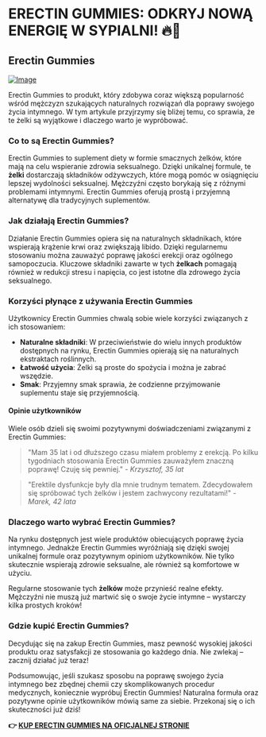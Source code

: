 # ERECTIN GUMMIES: ODKRYJ NOWĄ ENERGIĘ W SYPIALNI! 🔥💪

## Erectin Gummies

[![Image](https://www2.sellhealth.com/262/erectingummies_3_1.jpg)](https://gchaffi.com/bgGTf1o8)

Erectin Gummies to produkt, który zdobywa coraz większą popularność wśród mężczyzn szukających naturalnych rozwiązań dla poprawy swojego życia intymnego. W tym artykule przyjrzymy się bliżej temu, co sprawia, że te żelki są wyjątkowe i dlaczego warto je wypróbować.

### Co to są Erectin Gummies?

Erectin Gummies to suplement diety w formie smacznych żelków, które mają na celu wspieranie zdrowia seksualnego. Dzięki unikalnej formule, te **żelki** dostarczają składników odżywczych, które mogą pomóc w osiągnięciu lepszej wydolności seksualnej. Mężczyźni często borykają się z różnymi problemami intymnymi. Erectin Gummies oferują prostą i przyjemną alternatywę dla tradycyjnych suplementów.

### Jak działają Erectin Gummies?

Działanie Erectin Gummies opiera się na naturalnych składnikach, które wspierają krążenie krwi oraz zwiększają libido. Dzięki regularnemu stosowaniu można zauważyć poprawę jakości erekcji oraz ogólnego samopoczucia. Kluczowe składniki zawarte w tych **żelkach** pomagają również w redukcji stresu i napięcia, co jest istotne dla zdrowego życia seksualnego.

### Korzyści płynące z używania Erectin Gummies

Użytkownicy Erectin Gummies chwalą sobie wiele korzyści związanych z ich stosowaniem:

- **Naturalne składniki**: W przeciwieństwie do wielu innych produktów dostępnych na rynku, Erectin Gummies opierają się na naturalnych ekstraktach roślinnych.
- **Łatwość użycia**: Żelki są proste do spożycia i można je zabrać wszędzie.
- **Smak**: Przyjemny smak sprawia, że codzienne przyjmowanie suplementu staje się przyjemnością.

#### Opinie użytkowników

Wiele osób dzieli się swoimi pozytywnymi doświadczeniami związanymi z Erectin Gummies:

> "Mam 35 lat i od dłuższego czasu miałem problemy z erekcją. Po kilku tygodniach stosowania Erectin Gummies zauważyłem znaczną poprawę! Czuję się pewniej." - *Krzysztof, 35 lat*

> "Erektile dysfunkcje były dla mnie trudnym tematem. Zdecydowałem się spróbować tych żelków i jestem zachwycony rezultatami!" - *Marek, 42 lata*

### Dlaczego warto wybrać Erectin Gummies?

Na rynku dostępnych jest wiele produktów obiecujących poprawę życia intymnego. Jednakże Erectin Gummies wyróżniają się dzięki swojej unikalnej formule oraz pozytywnym opiniom użytkowników. Nie tylko skutecznie wspierają zdrowie seksualne, ale również są komfortowe w użyciu.

Regularne stosowanie tych **żelków** może przynieść realne efekty. Mężczyźni nie muszą już martwić się o swoje życie intymne – wystarczy kilka prostych kroków!

### Gdzie kupić Erectin Gummies?

Decydując się na zakup Erectin Gummies, masz pewność wysokiej jakości produktu oraz satysfakcji ze stosowania go każdego dnia. Nie zwlekaj – zacznij działać już teraz!

Podsumowując, jeśli szukasz sposobu na poprawę swojego życia intymnego bez zbędnej chemii czy skomplikowanych procedur medycznych, koniecznie wypróbuj Erectin Gummies! Naturalna formuła oraz pozytywne opinie użytkowników mówią same za siebie. Przekonaj się o ich skuteczności już dziś!



**👉 [KUP ERECTIN GUMMIES NA OFICJALNEJ STRONIE](https://gchaffi.com/bgGTf1o8)**